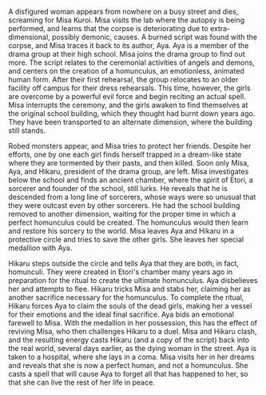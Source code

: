 <!-- Eko Eko Azarak III: Misa the Dark Angel (1998) -->

A disfigured woman appears from nowhere on a busy street and dies, screaming for Misa Kuroi. Misa visits the lab where the autopsy is being performed, and learns that the corpse is deteriorating due to extra-dimensional, possibly demonic, causes. A burned script was found with the corpse, and Misa traces it back to its author, Aya. Aya is a member of the drama group at their high school. Misa joins the drama group to find out more. The script relates to the ceremonial activities of angels and demons, and centers on the creation of a homunculus, an emotionless, animated human form. After their first rehearsal, the group relocates to an older facility off campus for their dress rehearsals. This time, however, the girls are overcome by a powerful evil force and begin reciting an actual spell. Misa interrupts the ceremony, and the girls awaken to find themselves at the original school building, which they thought had burnt down years ago. They have been transported to an alternate dimension, where the building still stands.

Robed monsters appear, and Misa tries to protect her friends. Despite her efforts, one by one each girl finds herself trapped in a dream-like state where they are tormented by their pasts, and then killed. Soon only Misa, Aya, and Hikaru, president of the drama group, are left. Misa investigates below the school and finds an ancient chamber, where the spirit of Etori, a sorcerer and founder of the school, still lurks. He reveals that he is descended from a long line of sorcerers, whose ways were so unusual that they were outcast even by other sorcerers. He had the school building removed to another dimension, waiting for the proper time in which a perfect homunculus could be created. The homunculus would then learn and restore his sorcery to the world. Misa leaves Aya and Hikaru in a protective circle and tries to save the other girls. She leaves her special medallion with Aya.

Hikaru steps outside the circle and tells Aya that they are both, in fact, homunculi. They were created in Etori's chamber many years ago in preparation for the ritual to create the ultimate homunculus. Aya disbelieves her and attempts to flee. Hikaru tricks Misa and stabs her, claiming her as another sacrifice necessary for the homunculus. To complete the ritual, Hikaru forces Aya to claim the souls of the dead girls, making her a vessel for their emotions and the ideal final sacrifice. Aya bids an emotional farewell to Misa. With the medallion in her possession, this has the effect of reviving Misa, who then challenges Hikaru to a duel. Misa and Hikaru clash, and the resulting energy casts Hikaru (and a copy of the script) back into the real world, several days earlier, as the dying woman in the street. Aya is taken to a hospital, where she lays in a coma. Misa visits her in her dreams and reveals that she is now a perfect human, and not a homunculus. She casts a spell that will cause Aya to forget all that has happened to her, so that she can live the rest of her life in peace.